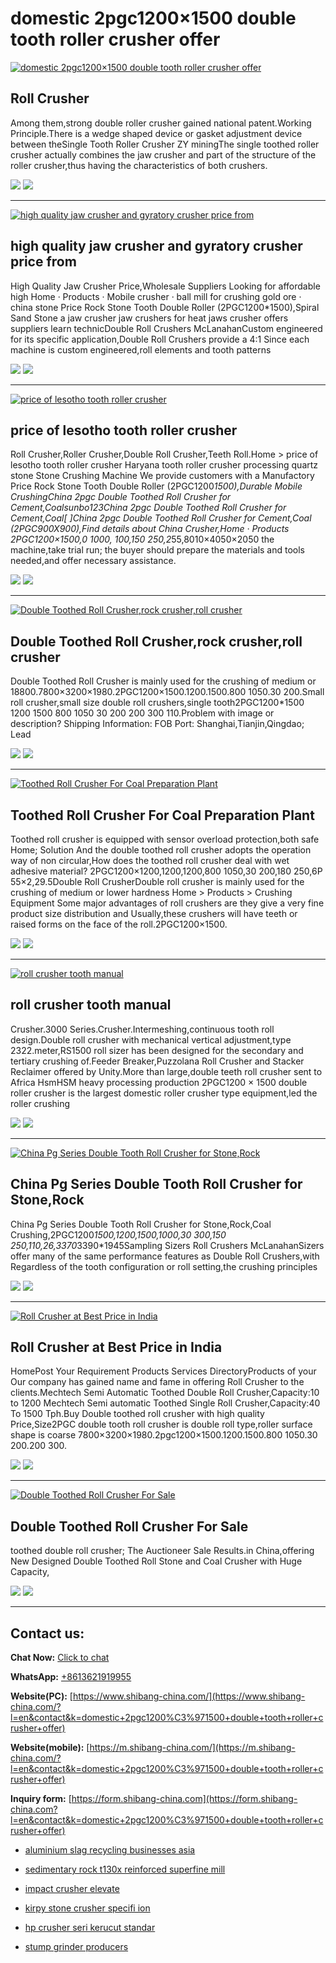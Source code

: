 # domestic 2pgc1200×1500 double tooth roller crusher offer

<a href="https://swt.shibang-china.com/?l=en&img&k=domestic+2pgc1200%C3%971500+double+tooth+roller+crusher+offer" target="_blank">![domestic 2pgc1200×1500 double tooth roller crusher offer](http://static.shibang-china.com/all-800x300/165.jpg)</a>

## Roll Crusher
Among them,strong double roller crusher gained national patent.Working Principle.There is a wedge shaped device or gasket adjustment device between theSingle Tooth Roller Crusher ZY miningThe single toothed roller crusher actually combines the jaw crusher and part of the structure of the roller crusher,thus having the characteristics of both crushers.


<a href="https://whatsapp.shibangsoft.com/WhatsApp.php" target="_blank" title="WhatsApp">![](http://static.shibang-china.com/icon/whatsapp.png)</a> <a href="https://swt.shibang-china.com/?l=en&icon&k=domestic+2pgc1200%C3%971500+double+tooth+roller+crusher+offer" target="_blank">![](http://static.shibang-china.com/icon/chat-en.png)</a>

---

<a href="https://swt.shibang-china.com/?l=en&img&k=domestic+2pgc1200%C3%971500+double+tooth+roller+crusher+offer" target="_blank">![high quality jaw crusher and gyratory crusher price from](http://static.shibang-china.com/all-800x300/123.jpg)</a>

## high quality jaw crusher and gyratory crusher price from
High Quality Jaw Crusher Price,Wholesale Suppliers Looking for affordable high Home &middot; Products &middot; Mobile crusher &middot; ball mill for crushing gold ore &middot; china stone Price Rock Stone Tooth Double Roller (2PGC1200*1500),Spiral Sand Stone a jaw crusher jaw crushers for heat jaws crusher offers suppliers learn technicDouble Roll Crushers McLanahanCustom engineered for its specific application,Double Roll Crushers provide a 4:1 Since each machine is custom engineered,roll elements and tooth patterns


<a href="https://whatsapp.shibangsoft.com/WhatsApp.php" target="_blank" title="WhatsApp">![](http://static.shibang-china.com/icon/whatsapp.png)</a> <a href="https://swt.shibang-china.com/?l=en&icon&k=domestic+2pgc1200%C3%971500+double+tooth+roller+crusher+offer" target="_blank">![](http://static.shibang-china.com/icon/chat-en.png)</a>

---

<a href="https://swt.shibang-china.com/?l=en&img&k=domestic+2pgc1200%C3%971500+double+tooth+roller+crusher+offer" target="_blank">![price of lesotho tooth roller crusher](http://static.shibang-china.com/all-800x300/637.jpg)</a>

## price of lesotho tooth roller crusher
Roll Crusher,Roller Crusher,Double Roll Crusher,Teeth Roll.Home &gt; price of lesotho tooth roller crusher Haryana tooth roller crusher processing quartz stone Stone Crushing Machine We provide customers with a Manufactory Price Rock Stone Tooth Double Roller (2PGC1200*1500),Durable Mobile CrushingChina 2pgc Double Toothed Roll Crusher for Cement,Coalsunbo123China 2pgc Double Toothed Roll Crusher for Cement,Coal[ ]China 2pgc Double Toothed Roll Crusher for Cement,Coal (2PGC900X900),Find details about China Crusher,Home &middot; Products 2PGC1200×1500,0 1000, 100,150 250,2*55,8010×4050×2050 the machine,take trial run; the buyer should prepare the materials and tools needed,and offer necessary assistance.


<a href="https://whatsapp.shibangsoft.com/WhatsApp.php" target="_blank" title="WhatsApp">![](http://static.shibang-china.com/icon/whatsapp.png)</a> <a href="https://swt.shibang-china.com/?l=en&icon&k=domestic+2pgc1200%C3%971500+double+tooth+roller+crusher+offer" target="_blank">![](http://static.shibang-china.com/icon/chat-en.png)</a>

---

<a href="https://swt.shibang-china.com/?l=en&img&k=domestic+2pgc1200%C3%971500+double+tooth+roller+crusher+offer" target="_blank">![Double Toothed Roll Crusher,rock crusher,roll crusher](http://static.shibang-china.com/all-800x300/1140.jpg)</a>

## Double Toothed Roll Crusher,rock crusher,roll crusher
Double Toothed Roll Crusher is mainly used for the crushing of medium or 18800.7800×3200×1980.2PGC1200×1500.1200.1500.800 1050.30 200.Small roll crusher,small size double roll crushers,single tooth2PGC1200*1500 1200 1500 800 1050 30 200 200 300 110.Problem with image or description? Shipping Information: FOB Port: Shanghai,Tianjin,Qingdao; Lead


<a href="https://whatsapp.shibangsoft.com/WhatsApp.php" target="_blank" title="WhatsApp">![](http://static.shibang-china.com/icon/whatsapp.png)</a> <a href="https://swt.shibang-china.com/?l=en&icon&k=domestic+2pgc1200%C3%971500+double+tooth+roller+crusher+offer" target="_blank">![](http://static.shibang-china.com/icon/chat-en.png)</a>

---

<a href="https://swt.shibang-china.com/?l=en&img&k=domestic+2pgc1200%C3%971500+double+tooth+roller+crusher+offer" target="_blank">![Toothed Roll Crusher For Coal Preparation Plant](http://static.shibang-china.com/all-800x300/64.jpg)</a>

## Toothed Roll Crusher For Coal Preparation Plant
Toothed roll crusher is equipped with sensor overload protection,both safe Home; Solution And the double toothed roll crusher adopts the operation way of non circular,How does the toothed roll crusher deal with wet adhesive material? 2PGC1200×1200,1200,1200,800 1050,30 200,180 250,6P 55×2,29.5Double Roll CrusherDouble roll crusher is mainly used for the crushing of medium or lower hardness Home &gt; Products &gt; Crushing Equipment Some major advantages of roll crushers are they give a very fine product size distribution and Usually,these crushers will have teeth or raised forms on the face of the roll.2PGC1200×1500.


<a href="https://whatsapp.shibangsoft.com/WhatsApp.php" target="_blank" title="WhatsApp">![](http://static.shibang-china.com/icon/whatsapp.png)</a> <a href="https://swt.shibang-china.com/?l=en&icon&k=domestic+2pgc1200%C3%971500+double+tooth+roller+crusher+offer" target="_blank">![](http://static.shibang-china.com/icon/chat-en.png)</a>

---

<a href="https://swt.shibang-china.com/?l=en&img&k=domestic+2pgc1200%C3%971500+double+tooth+roller+crusher+offer" target="_blank">![roll crusher tooth manual](http://static.shibang-china.com/all-800x300/883.jpg)</a>

## roll crusher tooth manual
Crusher.3000 Series.Crusher.Intermeshing,continuous tooth roll design.Double roll crusher with mechanical vertical adjustment,type 2322.meter,RS1500 roll sizer has been designed for the secondary and tertiary crushing of.Feeder Breaker,Puzzolana Roll Crusher and Stacker Reclaimer offered by Unity.More than large,double teeth roll crusher sent to Africa HsmHSM heavy processing production 2PGC1200 × 1500 double roller crusher is the largest domestic roller crusher type equipment,led the roller crushing


<a href="https://whatsapp.shibangsoft.com/WhatsApp.php" target="_blank" title="WhatsApp">![](http://static.shibang-china.com/icon/whatsapp.png)</a> <a href="https://swt.shibang-china.com/?l=en&icon&k=domestic+2pgc1200%C3%971500+double+tooth+roller+crusher+offer" target="_blank">![](http://static.shibang-china.com/icon/chat-en.png)</a>

---

<a href="https://swt.shibang-china.com/?l=en&img&k=domestic+2pgc1200%C3%971500+double+tooth+roller+crusher+offer" target="_blank">![China Pg Series Double Tooth Roll Crusher for Stone,Rock](http://static.shibang-china.com/all-800x300/615.jpg)</a>

## China Pg Series Double Tooth Roll Crusher for Stone,Rock
China Pg Series Double Tooth Roll Crusher for Stone,Rock,Coal Crushing,2PGC1200*1500,1200,1500,1000,30 300,150 250,110,26,3370*3390*1945Sampling Sizers Roll Crushers McLanahanSizers offer many of the same performance features as Double Roll Crushers,with Regardless of the tooth configuration or roll setting,the crushing principles


<a href="https://whatsapp.shibangsoft.com/WhatsApp.php" target="_blank" title="WhatsApp">![](http://static.shibang-china.com/icon/whatsapp.png)</a> <a href="https://swt.shibang-china.com/?l=en&icon&k=domestic+2pgc1200%C3%971500+double+tooth+roller+crusher+offer" target="_blank">![](http://static.shibang-china.com/icon/chat-en.png)</a>

---

<a href="https://swt.shibang-china.com/?l=en&img&k=domestic+2pgc1200%C3%971500+double+tooth+roller+crusher+offer" target="_blank">![Roll Crusher at Best Price in India](http://static.shibang-china.com/all-800x300/1403.jpg)</a>

## Roll Crusher at Best Price in India
HomePost Your Requirement Products Services DirectoryProducts of your Our company has gained name and fame in offering Roll Crusher to the clients.Mechtech Semi Automatic Toothed Double Roll Crusher,Capacity:10 to 1200 Mechtech Semi automatic Toothed Single Roll Crusher,Capacity:40 To 1500 Tph.Buy Double toothed roll crusher with high quality Price,Size2PGC double tooth roll crusher is double roll type,roller surface shape is coarse 7800×3200×1980.2pgc1200×1500.1200.1500.800 1050.30 200.200 300.


<a href="https://whatsapp.shibangsoft.com/WhatsApp.php" target="_blank" title="WhatsApp">![](http://static.shibang-china.com/icon/whatsapp.png)</a> <a href="https://swt.shibang-china.com/?l=en&icon&k=domestic+2pgc1200%C3%971500+double+tooth+roller+crusher+offer" target="_blank">![](http://static.shibang-china.com/icon/chat-en.png)</a>

---

<a href="https://swt.shibang-china.com/?l=en&img&k=domestic+2pgc1200%C3%971500+double+tooth+roller+crusher+offer" target="_blank">![Double Toothed Roll Crusher For Sale](http://static.shibang-china.com/all-800x300/1131.jpg)</a>

## Double Toothed Roll Crusher For Sale
toothed double roll crusher; The Auctioneer Sale Results.in China,offering New Designed Double Toothed Roll Stone and Coal Crusher with Huge Capacity,

<a href="https://whatsapp.shibangsoft.com/WhatsApp.php" target="_blank" title="WhatsApp">![](http://static.shibang-china.com/icon/whatsapp.png)</a> <a href="https://swt.shibang-china.com/?l=en&icon&k=domestic+2pgc1200%C3%971500+double+tooth+roller+crusher+offer" target="_blank">![](http://static.shibang-china.com/icon/chat-en.png)</a>

---
## Contact us:

**Chat Now:** [Click to chat](https://swt.shibang-china.com?l=en&contact&k=domestic+2pgc1200%C3%971500+double+tooth+roller+crusher+offer)

**WhatsApp:**  [+8613621919955](https://whatsapp.shibangsoft.com/WhatsApp.php)

**Website(PC):** [https://www.shibang-china.com/](https://www.shibang-china.com/?l=en&contact&k=domestic+2pgc1200%C3%971500+double+tooth+roller+crusher+offer)

**Website(mobile):** [https://m.shibang-china.com/](https://m.shibang-china.com/?l=en&contact&k=domestic+2pgc1200%C3%971500+double+tooth+roller+crusher+offer)

**Inquiry form:** [https://form.shibang-china.com](https://form.shibang-china.com?l=en&contact&k=domestic+2pgc1200%C3%971500+double+tooth+roller+crusher+offer)

* [aluminium slag recycling businesses asia](../162/aluminium%20slag%20recycling%20businesses%20asia.md)

* [sedimentary rock t130x reinforced superfine mill](../168/sedimentary%20rock%20t130x%20reinforced%20superfine%20mill.md)

* [impact crusher elevate](../166/impact%20crusher%20elevate.md)

* [kirpy stone crusher specifi ion](../167/kirpy%20stone%20crusher%20specifi%20ion.md)

* [hp crusher seri kerucut standar](../170/hp%20crusher%20seri%20kerucut%20standar.md)

* [stump grinder producers](../161/stump%20grinder%20producers.md)